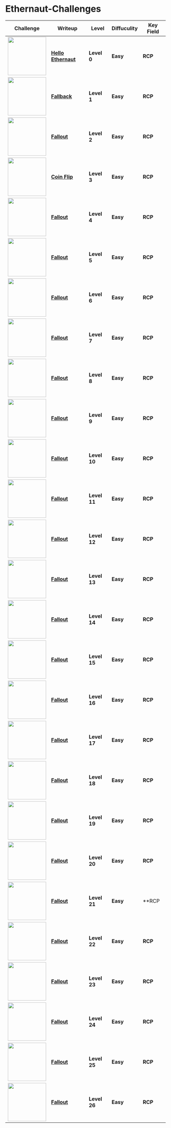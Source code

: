# Ethernaut-Challenges
| Challenge | Writeup | Level | Diffuculity | Key Field |
| --- | --- | --- | --- | ---|
| <img src="https://ethernaut.openzeppelin.com/imgs/BigLevel0.svg" height="120"> |[**Hello Ethernaut**](https://github.com/wasny0ps/Ethernaut-Challenges/tree/main/Challenges/Hello%20Ethernaut)|**Level 0**|**Easy**|**RCP**|
| <img src="https://ethernaut.openzeppelin.com/imgs/BigLevel1.svg" height="120"> |[**Fallback**](https://github.com/wasny0ps/Ethernaut-Challenges/tree/main/Challenges/Fallback)|**Level 1**|**Easy**|**RCP**|
| <img src="https://ethernaut.openzeppelin.com/imgs/BigLevel2.svg" height="120"> |[**Fallout**](https://github.com/wasny0ps/Ethernaut-Challenges/tree/main/Challenges/Fallout)|**Level 2**|**Easy**|**RCP**|
| <img src="https://ethernaut.openzeppelin.com/imgs/BigLevel3.svg" height="120"> |[**Coin Flip**](https://github.com/wasny0ps/Ethernaut-Challenges/tree/main/Challenges/Coin%20Flip)|**Level 3**|**Easy**|**RCP**|
| <img src="https://ethernaut.openzeppelin.com/imgs/BigLevel4.svg" height="120"> |[**Fallout**](https://github.com/wasny0ps/Ethernaut-Challenges/tree/main/Challenges/Fallout)|**Level 4**|**Easy**|**RCP**|
| <img src="https://ethernaut.openzeppelin.com/imgs/BigLevel5.svg" height="120"> |[**Fallout**](https://github.com/wasny0ps/Ethernaut-Challenges/tree/main/Challenges/Fallout)|**Level 5**|**Easy**|**RCP**|
| <img src="https://ethernaut.openzeppelin.com/imgs/BigLevel6.svg" height="120"> |[**Fallout**](https://github.com/wasny0ps/Ethernaut-Challenges/tree/main/Challenges/Fallout)|**Level 6**|**Easy**|**RCP**|
| <img src="https://ethernaut.openzeppelin.com/imgs/BigLevel7.svg" height="120"> |[**Fallout**](https://github.com/wasny0ps/Ethernaut-Challenges/tree/main/Challenges/Fallout)|**Level 7**|**Easy**|**RCP**|
| <img src="https://ethernaut.openzeppelin.com/imgs/BigLevel8.svg" height="120"> |[**Fallout**](https://github.com/wasny0ps/Ethernaut-Challenges/tree/main/Challenges/Fallout)|**Level 8**|**Easy**|**RCP**|
| <img src="https://ethernaut.openzeppelin.com/imgs/BigLevel9.svg" height="120"> |[**Fallout**](https://github.com/wasny0ps/Ethernaut-Challenges/tree/main/Challenges/Fallout)|**Level 9**|**Easy**|**RCP**|
| <img src="https://ethernaut.openzeppelin.com/imgs/BigLevel10.svg" height="120"> |[**Fallout**](https://github.com/wasny0ps/Ethernaut-Challenges/tree/main/Challenges/Fallout)|**Level 10**|**Easy**|**RCP**|
| <img src="https://ethernaut.openzeppelin.com/imgs/BigLevel11.svg" height="120"> |[**Fallout**](https://github.com/wasny0ps/Ethernaut-Challenges/tree/main/Challenges/Fallout)|**Level 11**|**Easy**|**RCP**|
| <img src="https://ethernaut.openzeppelin.com/imgs/BigLevel12.svg" height="120"> |[**Fallout**](https://github.com/wasny0ps/Ethernaut-Challenges/tree/main/Challenges/Fallout)|**Level 12**|**Easy**|**RCP**|
| <img src="https://ethernaut.openzeppelin.com/imgs/BigLevel13.svg" height="120"> |[**Fallout**](https://github.com/wasny0ps/Ethernaut-Challenges/tree/main/Challenges/Fallout)|**Level 13**|**Easy**|**RCP**|
| <img src="https://ethernaut.openzeppelin.com/imgs/BigLevel14.svg" height="120"> |[**Fallout**](https://github.com/wasny0ps/Ethernaut-Challenges/tree/main/Challenges/Fallout)|**Level 14**|**Easy**|**RCP**|
| <img src="https://ethernaut.openzeppelin.com/imgs/BigLevel15.svg" height="120"> |[**Fallout**](https://github.com/wasny0ps/Ethernaut-Challenges/tree/main/Challenges/Fallout)|**Level 15**|**Easy**|**RCP**|
| <img src="https://ethernaut.openzeppelin.com/imgs/BigLevel16.svg" height="120"> |[**Fallout**](https://github.com/wasny0ps/Ethernaut-Challenges/tree/main/Challenges/Fallout)|**Level 16**|**Easy**|**RCP**|
| <img src="https://ethernaut.openzeppelin.com/imgs/BigLevel17.svg" height="120"> |[**Fallout**](https://github.com/wasny0ps/Ethernaut-Challenges/tree/main/Challenges/Fallout)|**Level 17**|**Easy**|**RCP**|
| <img src="https://ethernaut.openzeppelin.com/imgs/BigLevel18.svg" height="120"> |[**Fallout**](https://github.com/wasny0ps/Ethernaut-Challenges/tree/main/Challenges/Fallout)|**Level 18**|**Easy**|**RCP**|
| <img src="https://ethernaut.openzeppelin.com/imgs/BigLevel19.svg" height="120"> |[**Fallout**](https://github.com/wasny0ps/Ethernaut-Challenges/tree/main/Challenges/Fallout)|**Level 19**|**Easy**|**RCP**|
| <img src="https://ethernaut.openzeppelin.com/imgs/BigLevel20.svg" height="120"> |[**Fallout**](https://github.com/wasny0ps/Ethernaut-Challenges/tree/main/Challenges/Fallout)|**Level 20**|**Easy**|**RCP**|
| <img src="https://ethernaut.openzeppelin.com/imgs/BigLevel21.svg" height="120"> |[**Fallout**](https://github.com/wasny0ps/Ethernaut-Challenges/tree/main/Challenges/Fallout)|**Level 21**|**Easy**|**RCP
| <img src="https://ethernaut.openzeppelin.com/imgs/BigLevel22.svg" height="120"> |[**Fallout**](https://github.com/wasny0ps/Ethernaut-Challenges/tree/main/Challenges/Fallout)|**Level 22**|**Easy**|**RCP**|
| <img src="https://ethernaut.openzeppelin.com/imgs/BigLevel23.svg" height="120"> |[**Fallout**](https://github.com/wasny0ps/Ethernaut-Challenges/tree/main/Challenges/Fallout)|**Level 23**|**Easy**|**RCP**|
| <img src="https://ethernaut.openzeppelin.com/imgs/BigLevel24.svg" height="120"> |[**Fallout**](https://github.com/wasny0ps/Ethernaut-Challenges/tree/main/Challenges/Fallout)|**Level 24**|**Easy**|**RCP**|
| <img src="https://ethernaut.openzeppelin.com/imgs/BigLevel25.svg" height="120"> |[**Fallout**](https://github.com/wasny0ps/Ethernaut-Challenges/tree/main/Challenges/Fallout)|**Level 25**|**Easy**|**RCP**|
| <img src="https://ethernaut.openzeppelin.com/imgs/BigLevel26.svg" height="120"> |[**Fallout**](https://github.com/wasny0ps/Ethernaut-Challenges/tree/main/Challenges/Fallout)|**Level 26**|**Easy**|**RCP**|
